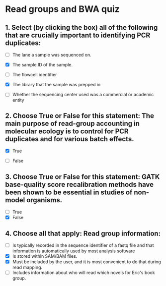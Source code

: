 # Read groups and BWA quiz

## 1. Select (by clicking the box) all of the following that are crucially important to identifying PCR duplicates:

- [ ] The lane a sample was sequenced on.
- [x] The sample ID of the sample.
- [ ] The flowcell identifier
- [x] The library that the sample was prepped in
- [ ] Whether the sequencing center used was a commercial or academic entity



  
## 2. Choose True or False for this statement: The main purpose of read-group accounting in molecular ecology is to control for PCR duplicates and for various batch effects.

- [x] True
- [ ] False

  
## 3. Choose True or False for this statement:  GATK base-quality score recalibration methods have been shown to be essential in studies of non-model organisms.

- [ ] True
- [x] False

## 4. Choose all that apply: Read group information:

- [ ] Is typically recorded in the sequence identifier of a fastq file and that information is automatically used by most analysis software
- [x] Is stored within SAM/BAM files.
- [x] Must be included by the user, and it is most convenient to do that during read mapping.
- [ ] Includes information about who will read which novels for Eric's book group.
